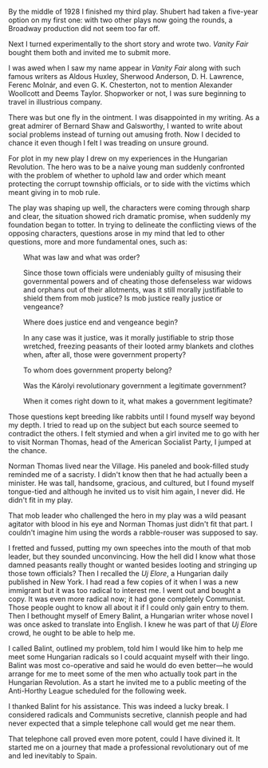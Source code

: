 By the middle of 1928 I finished my third play. Shubert had taken a five-year option on my first one: with two other plays now going the rounds, a Broadway production did not seem too far off.

Next I turned experimentally to the short story and wrote two. <em>Vanity Fair</em> bought them both and invited me to submit more.

I was awed when I saw my name appear in <em>Vanity Fair</em> along with such famous writers as Aldous Huxley, Sherwood Anderson, D. H. Lawrence, Ferenc Molnár, and even G. K. Chesterton, not to mention Alexander Woollcott and Deems Taylor. Shopworker or not, I was sure beginning to travel in illustrious company.

There was but one fly in the ointment. I was disappointed in my writing. As a great admirer of Bernard Shaw and Galsworthy, I wanted to write about social problems instead of turning out amusing froth. Now I decided to chance it even though I felt I was treading on unsure ground.

For plot in my new play I drew on my experiences in the Hungarian Revolution. The hero was to be a naive young man suddenly confronted with the problem of whether to uphold law and order which meant protecting the corrupt township officials, or to side with the victims which meant giving in to mob rule.

The play was shaping up well, the characters were coming through sharp and clear, the situation showed rich dramatic promise, when suddenly my foundation began to totter. In trying to delineate the conflicting views of the opposing characters, questions arose in my mind that led to other questions, more and more fundamental ones, such as:

<p style="padding-left:30px;">What was law and what was order?</p>
<p style="padding-left:30px;">Since those town officials were undeniably guilty of misusing their governmental powers and of cheating those defenseless war widows and orphans out of their allotments, was it still morally justifiable to shield them from mob justice? Is mob justice really justice or vengeance?</p>
<p style="padding-left:30px;">Where does justice end and vengeance begin?</p>
<p style="padding-left:30px;">In any case was it justice, was it morally justifiable to strip those wretched, freezing peasants of their looted army blankets and clothes when, after all, those were government property?</p>
<p style="padding-left:30px;">To whom does government property belong?</p>
<p style="padding-left:30px;">Was the Károlyi revolutionary government a legitimate government?</p>
<p style="padding-left:30px;">When it comes right down to it, what makes a government legitimate?</p>

Those questions kept breeding like rabbits until I found myself way beyond my depth. I tried to read up on the subject but each source seemed to contradict the others. I felt stymied and when a girl invited me to go with her to visit Norman Thomas, head of the American Socialist Party, I jumped at the chance.

Norman Thomas lived near the Village. His paneled and book-filled study reminded me of a sacristy. I didn't know then that he had actually been a minister. He was tall, handsome, gracious, and cultured, but I found myself tongue-tied and although he invited us to visit him again, I never did. He didn't fit in my play.

That mob leader who challenged the hero in my play was a wild peasant agitator with blood in his eye and Norman Thomas just didn't fit that part. I couldn't imagine him using the words a rabble-rouser was supposed to say.

I fretted and fussed, putting my own speeches into the mouth of that mob leader, but they sounded unconvincing. How the hell did I know what those damned peasants really thought or wanted besides looting and stringing up those town officials? Then I recalled the <em>Uj Elore</em>, a Hungarian daily published in New York. I had read a few copies of it when I was a new immigrant but it was too radical to interest me. I went out and bought a copy. It was even more radical now; it had gone completely Communist. Those people ought to know all about it if I could only gain entry to them. Then I bethought myself of Emery Balint, a Hungarian writer whose novel I was once asked to translate into English. I knew he was part of that <em>Uj Elor</em>e crowd, he ought to be able to help me.

I called Balint, outlined my problem, told him I would like him to help me meet some Hungarian radicals so I could acquaint myself with their lingo. Balint was most co-operative and said he would do even better—he would arrange for me to meet some of the men who actually took part in the Hungarian Revolution. As a start he invited me to a public meeting of the Anti-Horthy League scheduled for the following week.

I thanked Balint for his assistance. This was indeed a lucky break. I considered radicals and Communists secretive, clannish people and had never expected that a simple telephone call would get me near them.

That telephone call proved even more potent, could I have divined it. It started me on a journey that made a professional revolutionary out of me and led inevitably to Spain.
